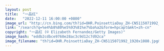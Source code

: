 ```yaml
---
layout: post
title:  "一品红"
date:   "2022-12-11 16:00:00 +0800"
image_url: "http://cn.bing.com/th?id=OHR.PoinsettiaDay_ZH-CN5115071992_1920x1080.jpg&rf=LaDigue_1920x1080.jpg&pid=hp"
link: "/search?q=%e4%b8%80%e5%93%81%e7%ba%a2&form=hpcapt&mkt=zh-cn"
copyright: "一品红 (© Elizabeth Fernandez/Getty Images)"
image_hash: "eddb2cdbce9760e28ac3c9d12c7d92ca"
image_filename: "th?id=OHR.PoinsettiaDay_ZH-CN5115071992_1920x1080.jpg&rf=LaDigue_1920x1080.jpg&pid=hp"
---
```

